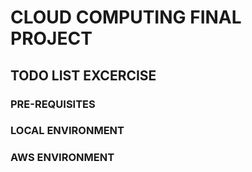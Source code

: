 # CLOUD COMPUTING FINAL PROJECT

## TODO LIST EXCERCISE

### PRE-REQUISITES

### LOCAL ENVIRONMENT

### AWS ENVIRONMENT
